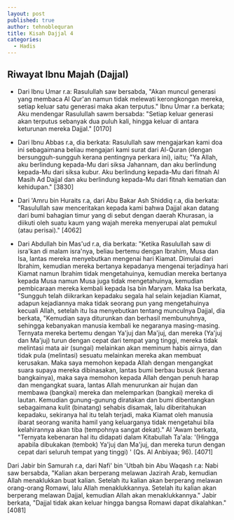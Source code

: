 ```yaml
---
layout: post
published: true
author: tehnoblequran
title: Kisah Dajjal 4
categories:
  - Hadis
---
```

## Riwayat Ibnu Majah (Dajjal)

- Dari Ibnu Umar r.a: Rasulullah saw bersabda, "Akan muncul generasi yang membaca Al Qur'an namun tidak melewati kerongkongan mereka, setiap keluar satu generasi maka akan terputus." Ibnu Umar r.a berkata; Aku mendengar Rasulullah sawm bersabda: "Setiap keluar generasi akan terputus sebanyak dua puluh kali, hingga keluar di antara keturunan mereka Dajjal." [0170]

- Dari Ibnu Abbas r.a, dia berkata: Rasulullah saw mengajarkan kami doa ini sebagaimana beliau mengajari kami surat dari Al-Quran (dengan bersungguh-sungguh kerana pentingnya perkara ini), iaitu; "Ya Allah, aku berlindung kepada-Mu dari siksa Jahannam, dan aku berlindung kepada-Mu dari siksa kubur. Aku berlindung kepada-Mu dari fitnah Al Masih Ad Dajjal dan aku berlindung kepada-Mu dari fitnah kematian dan kehidupan." [3830]

- Dari 'Amru bin Huraits r.a, dari Abu Bakar Ash Shiddiq r.a, dia berkata: "Rasulullah saw menceritakan kepada kami bahwa Dajjal akan datang dari bumi bahagian timur yang di sebut dengan daerah Khurasan, ia diikuti oleh suatu kaum yang wajah mereka menyerupai alat pemukul (atau perisai)." [4062]

- Dari Abdullah bin Mas'ud r.a, dia berkata: "Ketika Rasulullah saw di isra'kan di malam isra'nya, beliau bertemu dengan Ibrahim, Musa dan Isa, lantas mereka menyebutkan mengenai hari Kiamat. Dimulai dari Ibrahim, kemudian mereka bertanya kepadanya mengenai terjadinya hari Kiamat namun Ibrahim tidak mengetahuinya, kemudian mereka bertanya kepada Musa namun Musa juga tidak mengetahuinya, kemudian pembicaraan mereka kembali kepada Isa bin Maryam. Maka Isa berkata, "Sungguh telah diikrarkan kepadaku segala hal selain kejadian Kiamat, adapun kejadiannya maka tidak seorang pun yang mengetahuinya kecuali Allah, setelah itu Isa menyebutkan tentang munculnya Dajjal, dia berkata, "Kemudian saya diturunkan dan berhasil membunuhnya, sehingga kebanyakan manusia kembali ke negaranya masing-masing. Ternyata mereka bertemu dengan Ya'juj dan Ma'juj, dan mereka (Ya'juj dan Ma'juj) turun dengan cepat dari tempat yang tinggi, mereka tidak melintasi mata air (sungai) melainkan akan meminum habis airnya, dan tidak pula (melintasi) sesuatu melainkan mereka akan membuat kerusakan. Maka saya memohon kepada Allah dengan mengangkat suara supaya mereka dibinasakan, lantas bumi berbau busuk (kerana bangkainya), maka saya memohon kepada Allah dengan penuh harap dan mengangkat suara, lantas Allah menurunkan air hujan dan membawa (bangkai) mereka dan melemparkan (bangkai) mereka di lautan. Kemudian gunung-gunung diratakan dan bumi dibentangkan sebagaimana kulit (binatang) sehabis disamak, lalu diberitahukan kepadaku, sekiranya hal itu telah terjadi, maka Kiamat oleh manusia ibarat seorang wanita hamil yang keluarganya tidak mengetahui bila kelahirannya akan tiba (tempohnya sangat dekat)." Al 'Awam berkata, "Ternyata kebenaran hal itu didapati dalam Kitabullah Ta'ala: '(Hingga apabila dibukakan (tembok) Ya'juj dan Ma'juj, dan mereka turun dengan cepat dari seluruh tempat yang tinggi) ' (Qs. Al Anbiyaa; 96). [4071]

Dari Jabir bin Samurah r.a, dari Nafi' bin 'Utbah bin Abu Waqash r.a: Nabi saw bersabda, "Kalian akan berperang melawan Jazirah Arab, kemudian Allah menaklukkan buat kalian. Setelah itu kalian akan berperang melawan orang-orang Romawi, lalu Allah menaklukkannya. Setelah itu kalian akan berperang melawan Dajjal, kemudian Allah akan menaklukkannya." Jabir berkata, "Dajjal tidak akan keluar hingga bangsa Romawi dapat dikalahkan." [4081]
